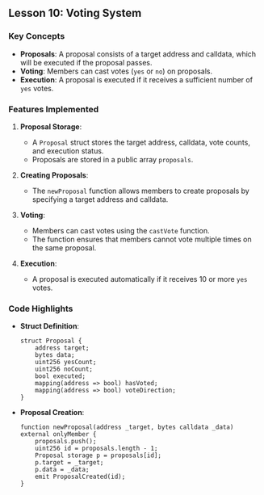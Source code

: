 ## Lesson 10: Voting System

### Key Concepts
- **Proposals**: A proposal consists of a target address and calldata, which will be executed if the proposal passes.
- **Voting**: Members can cast votes (`yes` or `no`) on proposals.
- **Execution**: A proposal is executed if it receives a sufficient number of `yes` votes.

### Features Implemented
1. **Proposal Storage**:
   - A `Proposal` struct stores the target address, calldata, vote counts, and execution status.
   - Proposals are stored in a public array `proposals`.

2. **Creating Proposals**:
   - The `newProposal` function allows members to create proposals by specifying a target address and calldata.

3. **Voting**:
   - Members can cast votes using the `castVote` function.
   - The function ensures that members cannot vote multiple times on the same proposal.

4. **Execution**:
   - A proposal is executed automatically if it receives 10 or more `yes` votes.

### Code Highlights
- **Struct Definition**:
   ```solidity
   struct Proposal {
       address target;
       bytes data;
       uint256 yesCount;
       uint256 noCount;
       bool executed;
       mapping(address => bool) hasVoted;
       mapping(address => bool) voteDirection;
   }
   ```
- **Proposal Creation**:
   ```solidity
   function newProposal(address _target, bytes calldata _data) external onlyMember {
       proposals.push();
       uint256 id = proposals.length - 1;
       Proposal storage p = proposals[id];
       p.target = _target;
       p.data = _data;
       emit ProposalCreated(id);
   }
   ```
